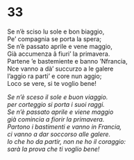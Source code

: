 # 33  
  
Se n’è sciso lu sole e bon biaggio,  
Pe’ compagnia se porta la spera;  
Se n’è passato aprile e vene maggio,  
Già accumenza â fiuri’ la primavera.  
Partene ’e bastemiente e banno ’Nfrancia,  
Nce vanno a dà’ succurzo a le galere  
I’aggio ra parti’ e core nun aggio;  
Loco se vere, si te voglio bene!

*Se n’è sceso il sole e buon viaggio.  
per corteggio si porta i suoi raggi.  
Se n’è passato aprile e viene maggio  
già comincia a fiorir la primavera.  
Partono i bastimenti e vanno in Francia,  
ci vanno a dar soccorso alle galere.  
Io che ho da partir, non ne ho il coraggio:  
sarà la prova che ti voglio bene!*


